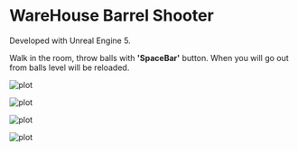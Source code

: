 # WareHouse Barrel Shooter

Developed with Unreal Engine 5.

Walk in the room, throw balls with **'SpaceBar'** button.
When you will go out from balls level will be reloaded.

![plot](./Utils/gamePlayShowCase_01.gif)

![plot](./Utils/gamePlayShowCase_02.gif)

![plot](./Utils/gamePlayShowCase_03.gif)

![plot](./Utils/gamePlayShowCase_04.gif)
